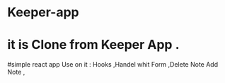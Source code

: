 # Keeper-app
# it is Clone from Keeper App .
#simple react app Use on it : Hooks ,Handel whit Form ,Delete Note Add Note ,
